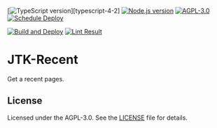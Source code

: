 [![TypeScript version][ts-badge]][typescript-4-2]
[![Node.js version][nodejs-badge]][nodejs]
[![AGPL-3.0][license-badge]][license]
[![Schedule Deploy][gha-cron-badge]][gha-cron-ci]

[![Build and Deploy][gha-push-badge]][gha-push-ci]
[![Lint Result][gha-lint-badge]][gha-lint-ci]

# JTK-Recent
Get a recent pages.

## License

Licensed under the AGPL-3.0. See the [LICENSE](https://github.com/MPThLee/JTK-Recent/blob/master/LICENSE) file for details.

[typescript-4-1]: https://www.typescriptlang.org/docs/handbook/release-notes/typescript-4-1.html
[ts-badge]: https://img.shields.io/badge/TypeScript-4.2-blue.svg
[nodejs-badge]: https://img.shields.io/badge/Node.js->=%2016.1-blue.svg
[nodejs]: https://nodejs.org/dist/latest-v14.x/docs/api/
[gha-cron-badge]: https://github.com/MPThLee/JTK-Recent/actions/workflows/cron.yml/badge.svg
[gha-cron-ci]: https://github.com/MPThLee/JTK-Recent/actions/workflows/cron.yml
[gha-push-badge]: https://github.com/MPThLee/JTK-Recent/actions/workflows/push.yml/badge.svg
[gha-push-ci]: https://github.com/MPThLee/JTK-Recent/actions/workflows/push.yml
[gha-lint-badge]: https://github.com/MPThLee/JTK-Recent/actions/workflows/lint.yml/badge.svg
[gha-lint-ci]: https://github.com/MPThLee/JTK-Recent/actions/workflows/lint.yml
[license-badge]: https://img.shields.io/badge/license-AGPL-3.0-blue.svg
[license]: https://github.com/MPThLee/JTK-Recent/blob/master/LICENSE
